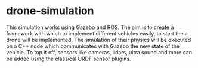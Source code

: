 # drone-simulation
This simulation works using Gazebo and ROS. The aim is to create a framework with which to implement different vehicles easily, to start the a drone will be implemented. The simulation of their physics will be executed on a C++ node which communicates with Gazebo the new state of the vehicle. To top it off, sensors like cameras, lidars, ultra sound and more can be added using the classical URDF sensor plugins. 
